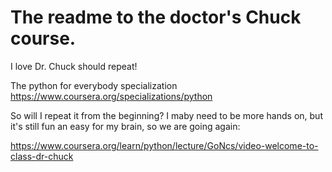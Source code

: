 # The readme to the doctor's Chuck course.
I love Dr. Chuck should repeat!

The python for everybody specialization https://www.coursera.org/specializations/python 

So will I repeat it from the beginning? 
I maby need to be more hands on, but it's still fun an easy for my brain, so we are going
again:

https://www.coursera.org/learn/python/lecture/GoNcs/video-welcome-to-class-dr-chuck

